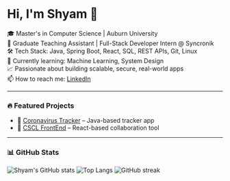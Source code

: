 # Hi, I'm Shyam 👋

🎓 Master's in Computer Science | Auburn University  
💼 Graduate Teaching Assistant | Full-Stack Developer Intern @ Syncronik  
🛠️ Tech Stack: Java, Spring Boot, React, SQL, REST APIs, Git, Linux  
🌱 Currently learning: Machine Learning, System Design  
📈 Passionate about building scalable, secure, real-world apps  
📫 How to reach me: [LinkedIn](https://linkedin.com/in/shyam-mandaloju-a62976130)

---

### 🔥 Featured Projects
- 🚀 [Coronavirus Tracker](https://github.com/codeboi121/coronavirus-tracker) – Java-based tracker app  
- 🧠 [CSCL FrontEnd](https://github.com/codeboi121/CSCL_FrontEnd_project) – React-based collaboration tool

---

### 📊 GitHub Stats
![Shyam's GitHub stats](https://github-readme-stats.vercel.app/api?username=codeboi121&show_icons=true&theme=radical)
![Top Langs](https://github-readme-stats.vercel.app/api/top-langs/?username=codeboi121&layout=compact)
![GitHub streak](https://streak-stats.demolab.com?user=codeboi121&theme=dark)
